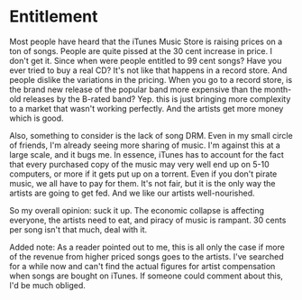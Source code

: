 # Entitlement #

Most people have heard that the iTunes Music Store is raising prices on a ton of songs. People are quite pissed at the 30 cent increase in price. I don't get it. Since when were people entitled to 99 cent songs? Have you ever tried to buy a real CD? It's not like that happens in a record store. And people dislike the variations in the pricing. When you go to a record store, is the brand new release of the popular band more expensive than the month-old releases by the B-rated band? Yep. this is just bringing more complexity to a market that wasn't working perfectly. And the artists get more money which is good.  

Also, something to consider is the lack of song DRM. Even in my small circle of friends, I'm already seeing more sharing of music. I'm against this at a large scale, and it bugs me. In essence, iTunes has to account for the fact that every purchased copy of the music may very well end up on 5-10 computers, or more if it gets put up on a torrent. Even if you don't pirate music, we all have to pay for them. It's not fair, but it is the only way the artists are going to get fed. And we like our artists well-nourished.  

So my overall opinion: suck it up. The economic collapse is affecting everyone, the artists need to eat, and piracy of music is rampant. 30 cents per song isn't that much, deal with it.  

Added note: As a reader pointed out to me, this is all only the case if more of the revenue from higher priced songs goes to the artists. I've searched for a while now and can't find the actual figures for artist compensation when songs are bought on iTunes. If someone could comment about this, I'd be much obliged.